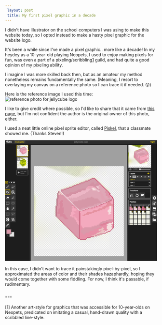 ```yaml
---
 layout: post
 title: My first pixel graphic in a decade
---
```

 
I didn't have Illustrator on the school computers I was using to make this website today, so I opted instead to make a hasty pixel graphic for the website logo.
 
It's been a while since I've made a pixel graphic.. more like a decade! In my heydey as a 10-year-old playing Neopets, I used to enjoy making pixels for fun, was even a part of a pixeling/scribbling[1](#---) guild, and had quite a good opinion of my pixeling ability.
 
I imagine I was more skilled back then, but as an amateur my method nonetheless remains fundamentally the same. (Meaning, I resort to overlaying my canvas on a reference photo so I can trace it if needed. 😙)
 
Here is the reference image I used this time:  
![reference photo for jellycube logo](https://beginningmiddleandtheedge.files.wordpress.com/2012/09/jelly-cubes.jpg)
 
I like to give credit where possible, so I'd like to share that it came from [this page](https://beginningmiddleandtheedge.com/2012/09/19/jelly-on-the-plate-wibble-wobble-jelly-on-the-plate/), but I'm not confident the author is the original owner of this photo, either.
 
I used a neat little online pixel sprite editor, called [Piskel](http://www.piskelapp.com/), that a classmate showed me. (Thanks Steven!)
 
![screenshot of logo being edited in Piskel](https://github.com/electrachong/electrachong.github.io/blob/master/images/2016-6-28-pixel-graphic/screenshot.png?raw=true)
 
In this case, I didn't want to trace it painstakingly pixel-by-pixel, so I approximated the areas of color and their shades hazaphardly, hoping they would come together with some fiddling. For now, I think it's passable, if rudimentary. 

### ---
[1] Another art-style for graphics that was accessible for 10-year-olds on Neopets, predicated on imitating a casual, hand-drawn quality with a scribbled line-style.
